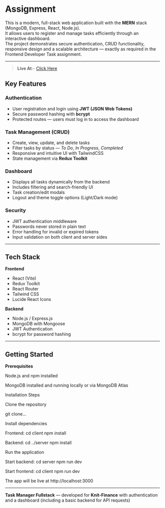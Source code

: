 # Assignment

This is a modern, full-stack web application built with the **MERN** stack (MongoDB, Express, React, Node.js).  
It allows users to register and manage tasks efficiently through an interactive dashboard.  
The project demonstrates secure authentication, CRUD functionality, responsive design and a scalable architecture — exactly as required in the Frontend Developer Task assignment.

---
 > **Live At**:- [Click Here](https://task-manager-mocked.netlify.app/)

## Key Features

### Authentication
- User registration and login using **JWT (JSON Web Tokens)**  
- Secure password hashing with **bcrypt**  
- Protected routes — users must log in to access the dashboard

### Task Management (CRUD)
- Create, view, update, and delete tasks  
- Filter tasks by status — *To Do*, *In Progress*, *Completed*  
- Responsive and intuitive UI with TailwindCSS  
- State management via **Redux Toolkit**

### Dashboard
- Displays all tasks dynamically from the backend  
- Includes filtering and search-friendly UI  
- Task creation/edit modals  
- Logout and theme toggle options (Light/Dark mode)

### Security
- JWT authentication middleware  
- Passwords never stored in plain text  
- Error handling for invalid or expired tokens  
- Input validation on both client and server sides

---

## Tech Stack

**Frontend**
- React (Vite)
- Redux Toolkit
- React Router
- Tailwind CSS
- Lucide React Icons

**Backend**
- Node.js / Express.js
- MongoDB with Mongoose
- JWT Authentication
- bcrypt for password hashing

---

## Getting Started

**Prerequisites**

Node.js and npm installed

MongoDB installed and running locally or via MongoDB Atlas

Installation Steps

Clone the repository

git clone...

Install dependencies

Frontend:
cd client
npm install

Backend:
cd ../server
npm install

Run the application

Start backend:
cd server
npm run dev

Start frontend:
cd client
npm run dev

The app will be live at http://localhost:3000

---

**Task Manager Fullstack** — developed for **Knit-Finance** with authentication and a dashboard (including a basic backend for API requests)

